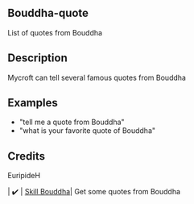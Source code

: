## Bouddha-quote
List of quotes from Bouddha

## Description 
Mycroft can tell several famous quotes from Bouddha

## Examples 
* "tell me a quote from Bouddha"
* "what is your favorite quote of Bouddha"

## Credits 
EuripideH

| :heavy_check_mark:  | [Skill Bouddha](https://github.com/EuripideH/skill-bouddha#readme)| Get some quotes from Bouddha<br>
